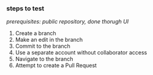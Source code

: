 ### steps to test

_prerequisites: public repository, done thorugh UI_

1. Create a branch
2. Make an edit in the branch
3. Commit to the branch
4. Use a separate account without collaborator access
5. Navigate to the branch
6. Attempt to create a Pull Request
